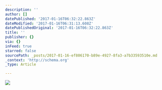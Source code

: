 ```yaml
---
description: ''
author: []
datePublished: '2017-01-16T06:32:22.863Z'
dateModified: '2017-01-16T06:31:13.608Z'
datePublishedOriginal: '2017-01-16T06:32:22.863Z'
title: ''
publisher: {}
via: {}
inFeed: true
starred: false
sourcePath: _posts/2017-01-16-ef806170-b89e-4927-8fa3-a7b33593510e.md
_context: 'http://schema.org'
_type: Article

---
```

![](https://the-grid-user-content.s3-us-west-2.amazonaws.com/f3384c76-73d5-42a3-92db-d6d732f1387c.jpg)